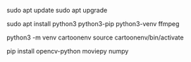 sudo apt update
sudo apt upgrade

sudo apt install python3 python3-pip python3-venv ffmpeg

python3 -m venv cartoonenv
source cartoonenv/bin/activate

pip install opencv-python moviepy numpy

